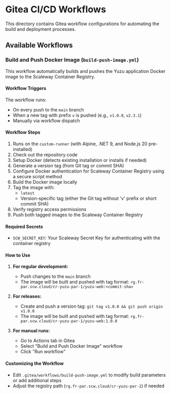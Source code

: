 # Gitea CI/CD Workflows

This directory contains Gitea workflow configurations for automating the build and deployment processes.

## Available Workflows

### Build and Push Docker Image (`build-push-image.yml`)

This workflow automatically builds and pushes the Yuzu application Docker image to the Scaleway Container Registry.

#### Workflow Triggers

The workflow runs:
- On every push to the `main` branch
- When a new tag with prefix `v` is pushed (e.g., `v1.0.0`, `v2.3.1`)
- Manually via workflow dispatch

#### Workflow Steps

1. Runs on the `custom-runner` (with Alpine, .NET 9, and Node.js 20 pre-installed)
2. Check out the repository code
3. Setup Docker (detects existing installation or installs if needed)
4. Generate a version tag (from Git tag or commit SHA)
5. Configure Docker authentication for Scaleway Container Registry using a secure script method
6. Build the Docker image locally
7. Tag the image with:
   - `latest`
   - Version-specific tag (either the Git tag without 'v' prefix or short commit SHA)
8. Verify registry access permissions
9. Push both tagged images to the Scaleway Container Registry

#### Required Secrets

- `SCW_SECRET_KEY`: Your Scaleway Secret Key for authenticating with the container registry

#### How to Use

1. **For regular development:**
   - Push changes to the `main` branch
   - The image will be built and pushed with tag format: `rg.fr-par.scw.cloud/cr-yuzu-par-1/yuzu-web:<commit-sha>`

2. **For releases:**
   - Create and push a version tag: `git tag v1.0.0 && git push origin v1.0.0`
   - The image will be built and pushed with tag format: `rg.fr-par.scw.cloud/cr-yuzu-par-1/yuzu-web:1.0.0`

3. **For manual runs:**
   - Go to Actions tab in Gitea
   - Select "Build and Push Docker Image" workflow
   - Click "Run workflow"

#### Customizing the Workflow

- Edit `.gitea/workflows/build-push-image.yml` to modify build parameters or add additional steps
- Adjust the registry path (`rg.fr-par.scw.cloud/cr-yuzu-par-1`) if needed